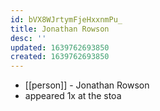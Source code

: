 ```yaml
---
id: bVX8WJrtymFjeHxxnmPu_
title: Jonathan Rowson
desc: ''
updated: 1639762693850
created: 1639762693850
---
```



- [[person]] - Jonathan Rowson
- appeared 1x at the stoa
